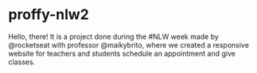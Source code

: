 # proffy-nlw2
Hello, there! It is a project done during the  #NLW  week made by @rocketseat with professor @maikybrito, where we created a responsive website for teachers and students schedule an appointment and give classes.
